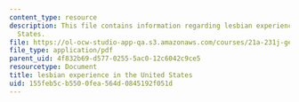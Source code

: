 ```yaml
---
content_type: resource
description: This file contains information regarding lesbian experience in the United
  States.
file: https://ol-ocw-studio-app-qa.s3.amazonaws.com/courses/21a-231j-gender-sexuality-and-society-spring-2006/155feb5cb5500fea564d0845192f051d_MIT21A_213JS06_lesbian.pdf
file_type: application/pdf
parent_uid: 4f832b69-d577-0255-5ac0-12c6042c9ce5
resourcetype: Document
title: lesbian experience in the United States
uid: 155feb5c-b550-0fea-564d-0845192f051d
---
```

